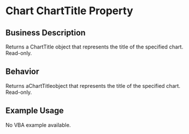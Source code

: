 # Chart ChartTitle Property

## Business Description
Returns a ChartTitle object that represents the title of the specified chart. Read-only.

## Behavior
Returns aChartTitleobject that represents the title of the specified chart. Read-only.

## Example Usage
No VBA example available.